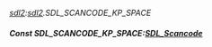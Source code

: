 _[sdl2](../../modules/sdl2/sdl2-module.md):[sdl2](../../modules/sdl2/sdl2-module.md).SDL\_SCANCODE\_KP\_SPACE_
##### Const SDL\_SCANCODE\_KP\_SPACE:[SDL_Scancode](../../modules/sdl2/sdl2-sdl_scancode.md)
